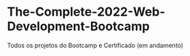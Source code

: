 # The-Complete-2022-Web-Development-Bootcamp
Todos os projetos do Bootcamp e Certificado (em andamento)
